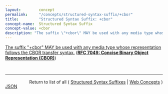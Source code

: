 ```yaml
---
layout:        concept
permalink:     "/concepts/structured-syntax-suffix/+cbor"
title:         "Structured Syntax Suffix: +cbor"
concept-name:  Structured Syntax Suffix
concept-value: +cbor
description: "The suffix \"+cbor\" MAY be used with any media type whose representation follows the CBOR transfer syntax."
---
```


[The suffix "+cbor" MAY be used with any media type whose representation follows the CBOR transfer syntax.](https://datatracker.ietf.org/doc/html/rfc7049#section-7.5 "Read documentation for Structured Syntax Suffix &#34;+cbor&#34;") (**[RFC 7049: Concise Binary Object Representation (CBOR)](/specs/IETF/RFC/7049 "The Concise Binary Object Representation (CBOR) is a data format whose design goals include the possibility of extremely small code size, fairly small message size, and extensibility without the need for version negotiation. These design goals make it different from earlier binary serializations such as ASN.1 and MessagePack.")**)

<br/>
<hr/>

<p style="float : left"><a href="./+cbor.json" title="JSON representing this particular Web Concept value">JSON</a></p>
<p style="text-align: right">Return to list of all ( <a href="../structured-syntax-suffix/">Structured Syntax Suffixes</a> | <a href="../">Web Concepts</a> )</p>
